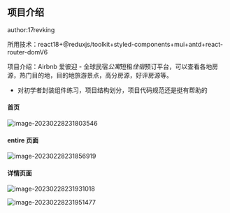 ## 项目介绍

author:17revking

所用技术：react18+@reduxjs/toolkit+styled-components+mui+antd+react-router-domV6

项目介绍：Airbnb 爱彼迎 - 全球民宿*公寓*短租*住宿*预订平台，可以查看各地房源，热门目的地，目的地旅游景点，高分房源，好评房源等。

- 对初学者封装组件练习，项目结构划分，项目代码规范还是挺有帮助的

#### 首页

![image-20230228231803546](Q:\React项目合集(已做)\onlyfufu-airbnb\src\assets\img\home.png)

#### entire 页面

![image-20230228231856919](Q:\React项目合集(已做)\onlyfufu-airbnb\src\assets\img\entire.png)

#### 详情页面

![image-20230228231931018](Q:\React项目合集(已做)\onlyfufu-airbnb\src\assets\img\details.png)

![image-20230228231951477](Q:\React项目合集(已做)\onlyfufu-airbnb\src\assets\img\details2.png)

